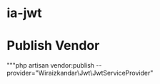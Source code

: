 # ia-jwt

# Publish Vendor

"""php artisan vendor:publish --provider="Wiraizkandar\Jwt\JwtServiceProvider"
